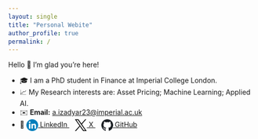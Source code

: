 ```yaml
---
layout: single
title: "Personal Webite"
author_profile: true
permalink: /
---
```


Hello 👋 I’m glad you’re here!  
- 🎓 I am a PhD student in Finance at Imperial College London.  
- 📈 My Research interests are: Asset Pricing; Machine Learning; Applied AI.
- ✉️ **Email:** [a.izadyar23@imperial.ac.uk](mailto:a.izadyar23@imperial.ac.uk)
- 🔗 
  <a href="https://www.linkedin.com/in/amin-izadyar/" target="_blank" rel="noopener">
    <img src="/assets/images/linkedin.png" alt="LinkedIn" width="24" style="vertical-align:middle" /> LinkedIn
  </a>
  &nbsp;&nbsp;
  <a href="https://x.com/amin_izadyar" target="_blank" rel="noopener">
    <img src="/assets/images/x.svg" alt="X" width="24" style="vertical-align:middle" /> X
  </a>
  &nbsp;&nbsp;
  <a href="https://github.com/aminizadyar" target="_blank" rel="noopener">
    <img src="/assets/images/github.svg" alt="GitHub" width="24" style="vertical-align:middle" /> GitHub
  </a>


